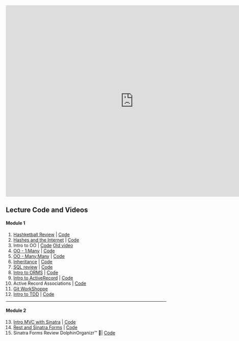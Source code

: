 <iframe src="https://calendar.google.com/calendar/embed?src=flatironschool.com_re5hqgkglc2joun275gd81a6ig%40group.calendar.google.com&ctz=America%2FNew_York" style="border: 0" width="800" height="600" frameborder="0" scrolling="no"></iframe>

## Lecture Code and Videos

#### Module 1
1. [Hashketball Review](https://youtu.be/_v6x8tWGcws) | [Code](https://github.com/learn-co-students/nyc-web-062518/tree/master/01-hashketball-review)
2. [Hashes and the Internet](https://youtu.be/eux23aSLarU) | [Code](https://github.com/learn-co-students/nyc-web-062518/tree/master/02-hashes-and-the-internet)
3. Intro to OO | [Code](https://github.com/learn-co-students/nyc-web-062518/tree/master/03-intro-oo) [Old video](https://www.youtube.com/watch?v=ScTVbtPcIkw)
4. [OO - 1:Many](https://youtu.be/auD-evtaWBA) | [Code](https://github.com/learn-co-students/nyc-web-062518/tree/master/04-one-to-many)
5. [OO - Many:Many](https://youtu.be/w8JgVD2EpTg) | [Code](https://github.com/learn-co-students/nyc-web-062518/tree/master/05-many-to-many)
6. [Inheritance](https://youtu.be/Cd4eoeNuGAU) | [Code](https://github.com/learn-co-students/nyc-web-062518/tree/master/06-inheritance)
7. [SQL review](https://youtu.be/RBGmdYuYbgg) | [Code](https://github.com/learn-co-students/nyc-web-062518/tree/master/07-sql-review)
8. [Intro to ORMS](https://www.youtube.com/watch?v=h545In-U0Q0&feature=youtu.be) | [Code](https://github.com/learn-co-students/nyc-web-062518/tree/master/08-intro-orms)
9. [Intro to ActiveRecord](https://youtu.be/SK5NAL0icwU) | [Code](https://github.com/learn-co-students/nyc-web-062518/tree/master/09-active-record-intro)
10. Active Record Associations | [Code](https://github.com/learn-co-students/nyc-web-062518/tree/master/10-active-record-associations)
11. [Git WorkShoppe](https://github.com/learn-co-students/nyc-web-062518/tree/master/11-git-workflow)
12. [Intro to TDD](https://www.youtube.com/watch?v=Yhjx1ie--Qw) | [Code](https://github.com/learn-co-students/nyc-web-062518/tree/master/12-intro-to-tdd)

---

#### Module 2
13. [Intro MVC with Sinatra](https://www.youtube.com/watch?v=ashEBVxwbYs) | [Code](https://github.com/learn-co-students/nyc-web-062518/tree/master/13-sinatra-mvc-intro-people)
15. [Rest and Sinatra Forms](https://www.youtube.com/watch?v=hXucgXZhEs4) | [Code](https://github.com/learn-co-students/nyc-web-062518/tree/master/14-sinatra-forms-rest)
16. Sinatra Forms Review DolphinOrganizr™️ 🐬| [Code](https://github.com/learn-co-students/nyc-web-062518/tree/master/15-sinatra-forms-review-dolphinorganizr)

